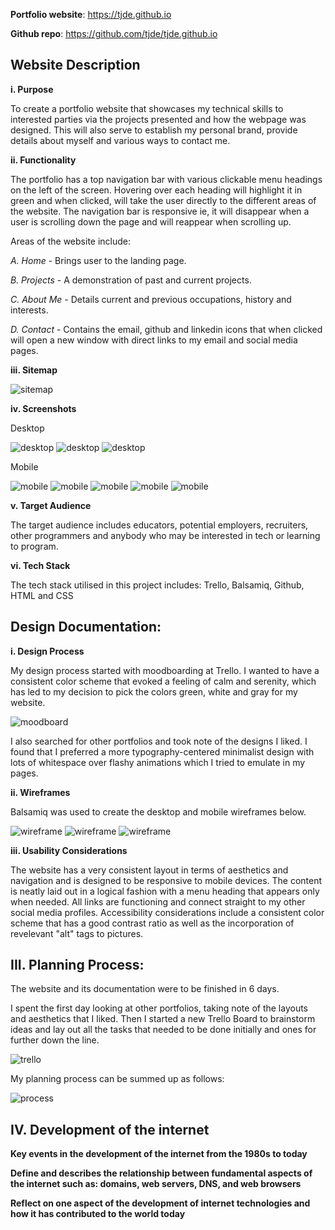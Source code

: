
**Portfolio website**: https://tjde.github.io

**Github repo**: https://github.com/tjde/tjde.github.io

## Website Description ##

**i. Purpose**

To create a portfolio website that showcases my technical skills to interested parties via the projects presented and how the webpage was designed. This will also serve to establish my personal brand, provide details about myself and various ways to contact me.

**ii. Functionality**

The portfolio has a top navigation bar with various clickable menu headings on the left of the screen. Hovering over each heading will highlight it in green and when clicked, will take the user directly to the different areas of the website. The navigation bar is responsive ie, it will disappear when a user is scrolling down the page and will reappear when scrolling up.

Areas of the website include:

*A. Home* - Brings user to the landing page.

*B. Projects* - A demonstration of past and current projects. 

*C. About Me* - Details current and previous occupations, history and interests.

*D. Contact* - Contains the email, github and linkedin icons that when clicked will open a new window with                 direct links to my email and social media pages.

**iii. Sitemap**

![sitemap](docs/sitemap.png)

**iv. Screenshots**

Desktop

![desktop](docs/Desktop_p1.png)
![desktop](docs/Desktop_p2.png)
![desktop](docs/Desktop_p3.png)

Mobile

![mobile](docs/Mobile_p1.png)
![mobile](docs/Mobile_p2.png)
![mobile](docs/Mobile_p3.png)
![mobile](docs/Mobile_p4.png)
![mobile](docs/Mobile_p5.png)

**v. Target Audience**

The target audience includes educators, potential employers, recruiters, other programmers and anybody who may be interested in tech or learning to program.

**vi. Tech Stack**

The tech stack utilised in this project includes: Trello, Balsamiq, Github, HTML and CSS

## Design Documentation: ##

**i. Design Process**

My design process started with moodboarding at Trello. I wanted to have a consistent color scheme that evoked a feeling of calm and serenity, which has led to my decision to pick the colors green, white and gray for my website.

![moodboard](docs/moodboard.png)

I also searched for other portfolios and took note of the designs I liked. I found that I preferred a more typography-centered minimalist design with lots of whitespace over flashy animations which I tried to emulate in my pages. 


**ii. Wireframes**

Balsamiq was used to create the desktop and mobile wireframes below.

![wireframe](docs/wireframe1.png)
![wireframe](docs/wireframe2.png)
![wireframe](docs/wireframe3.png)

**iii. Usability Considerations**

The website has a very consistent layout in terms of aesthetics and navigation and is designed to be responsive to mobile devices. The content is neatly laid out in a logical fashion with a menu heading that appears only when needed. All links are functioning and connect straight to my other social media profiles. Accessibility considerations include a consistent color scheme that has a good contrast ratio as well as the incorporation of revelevant "alt" tags to pictures.


## III. Planning Process: ##

The website and its documentation were to be finished in 6 days. 

I spent the first day looking at other portfolios, taking note of the layouts and aesthetics that I liked. Then I started a new Trello Board to brainstorm ideas and lay out all the tasks that needed to be done initially and ones for further down the line.

![trello](docs/trello.png)

My planning process can be summed up as follows:

![process](docs/process.png)

## IV. Development of the internet ##

**Key events in the development of the internet from the 1980s to today**

**Define and describes the relationship between fundamental aspects of the internet such as: domains, web servers, DNS, and web browsers**

**Reflect on one aspect of the development of internet technologies and how it has contributed to the world today**



